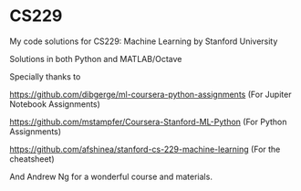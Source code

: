 # CS229
My code solutions for CS229: Machine Learning by Stanford University

Solutions in both Python and MATLAB/Octave

Specially thanks to

https://github.com/dibgerge/ml-coursera-python-assignments (For Jupiter Notebook Assignments)

https://github.com/mstampfer/Coursera-Stanford-ML-Python (For Python Assignments)

https://github.com/afshinea/stanford-cs-229-machine-learning (For the cheatsheet)

And Andrew Ng for a wonderful course and materials.
